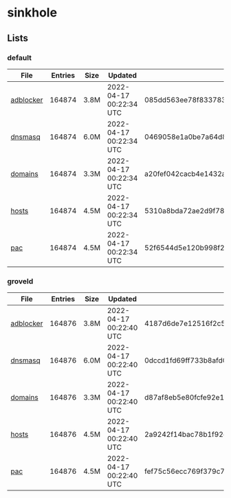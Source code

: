 # sinkhole

## Lists

### default

|File|Entries|Size|Updated|Hash|
|-|-|-|-|-|
|[adblocker](https://raw.githubusercontent.com/groveld/sinkhole/lists/default/adblocker.txt)|164874|3.8M|2022-04-17 00:22:34 UTC|085dd563ee78f83378363e774c696a42a1884af4dd470f4c9c3308eb3aa90b1d|
|[dnsmasq](https://raw.githubusercontent.com/groveld/sinkhole/lists/default/dnsmasq.txt)|164874|6.0M|2022-04-17 00:22:34 UTC|0469058e1a0be7a64d8fc7ddbaf61b7ebbef69a8e2aae2e50ea0e93fd8f75555|
|[domains](https://raw.githubusercontent.com/groveld/sinkhole/lists/default/domains.txt)|164874|3.3M|2022-04-17 00:22:34 UTC|a20fef042cacb4e1432a32236d18fc1efdab45214674cbf2627dcb8714cb6c4a|
|[hosts](https://raw.githubusercontent.com/groveld/sinkhole/lists/default/hosts.txt)|164874|4.5M|2022-04-17 00:22:34 UTC|5310a8bda72ae2d9f78b18ee2d01ff7d86dea473a8629c1824116c788b644374|
|[pac](https://raw.githubusercontent.com/groveld/sinkhole/lists/default/pac.txt)|164874|4.5M|2022-04-17 00:22:34 UTC|52f6544d5e120b998f25ea7f9374b0c55ad0e1e188f568437581f9de624fd8ba|

### groveld

|File|Entries|Size|Updated|Hash|
|-|-|-|-|-|
|[adblocker](https://raw.githubusercontent.com/groveld/sinkhole/lists/groveld/adblocker.txt)|164876|3.8M|2022-04-17 00:22:40 UTC|4187d6de7e12516f2c55eddae3c4f93147ada5e2fe710ce50c492062026d5ae3|
|[dnsmasq](https://raw.githubusercontent.com/groveld/sinkhole/lists/groveld/dnsmasq.txt)|164876|6.0M|2022-04-17 00:22:40 UTC|0dccd1fd69ff733b8afd0b9a3436ea3665b3d146c7ef243255b99c9ea7efb530|
|[domains](https://raw.githubusercontent.com/groveld/sinkhole/lists/groveld/domains.txt)|164876|3.3M|2022-04-17 00:22:40 UTC|d87af8eb5e80fcfe92e19e5bb4dad2d7b6cdfd2d01a1edf38f3dd822931d5b6b|
|[hosts](https://raw.githubusercontent.com/groveld/sinkhole/lists/groveld/hosts.txt)|164876|4.5M|2022-04-17 00:22:40 UTC|2a9242f14bac78b1f92deb27d0c63dd58d1d0fd32e348afadafc25e2c1f6c893|
|[pac](https://raw.githubusercontent.com/groveld/sinkhole/lists/groveld/pac.txt)|164876|4.5M|2022-04-17 00:22:40 UTC|fef75c56ecc769f379c7e341a74c4086a01e69f7680ccd259867946d763c1489|
